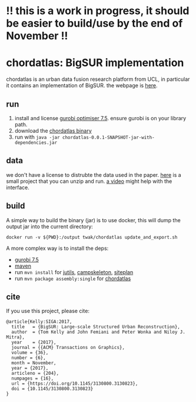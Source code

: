 # !! this is a work in progress, it should be easier to build/use by the end of November !!

# chordatlas: BigSUR implementation

chordatlas is an urban data fusion research platform from UCL, in particular it contains an implementation of BigSUR. the webpage is [here](http://geometry.cs.ucl.ac.uk/projects/2017/bigsur/).

## run

1. install and license [gurobi optimiser 7.5](http://www.gurobi.com/downloads/gurobi-optimizer). ensure gurobi is on your library path.
2. download the [chordatlas binary](https://drive.google.com/open?id=0B6r_mUgXfBLdUXhndkR0ZFYxNzA)
3. run with `java -jar chordatlas-0.0.1-SNAPSHOT-jar-with-dependencies.jar`

## data

we don't have a license to distrubte the data used in the paper. [here]() is a small project that you can unzip and run. [a video]() might help with the interface.

## build

A simple way to build the binary (jar) is to use docker, this will dump the output jar into the current directory:
```
docker run -v ${PWD}:/output twak/chordatlas update_and_export.sh
```

A more complex way is to install the deps:
- [gurobi 7.5](http://www.gurobi.com/downloads/gurobi-optimizer)
- [maven](https://maven.apache.org/)
- run `mvn install` for [jutils](https://github.com/twak/jutils), [campskeleton](https://github.com/twak/campskeleton), [siteplan](https://github.com/twak/siteplan)
- run `mvn package assembly:single` for [chordatlas]()

## cite

If you use this project, please cite:
```
@article{Kelly:SIGA:2017,
  title   = {BigSUR: Large-scale Structured Urban Reconstruction},
  author  = {Tom Kelly and John Femiani and Peter Wonka and Niloy J. Mitra},
  year    = {2017},
  journal = {{ACM} Transactions on Graphics},
  volume = {36},
  number = {6},
  month = November,
  year = {2017},
  articleno = {204},
  numpages = {16},
  url = {https://doi.org/10.1145/3130800.3130823},
  doi = {10.1145/3130800.3130823}
}
```
